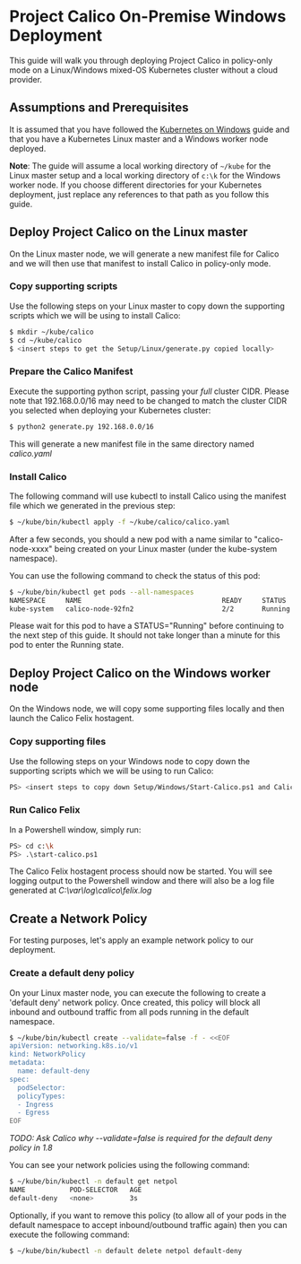 # Project Calico On-Premise Windows Deployment #
This guide will walk you through deploying Project Calico in policy-only mode on a Linux/Windows mixed-OS Kubernetes cluster without a cloud provider.

## Assumptions and Prerequisites ##
It is assumed that you have followed the [Kubernetes on Windows](https://docs.microsoft.com/en-us/virtualization/windowscontainers/kubernetes/getting-started-kubernetes-windows) guide and that you have a Kubernetes Linux master and a Windows worker node deployed.

**Note**: The guide will assume a local working directory of `~/kube` for the Linux master setup and a local working directory of `c:\k` for the Windows worker node. If you choose different directories for your Kubernetes deployment, just replace any references to that path as you follow this guide.

## Deploy Project Calico on the Linux master ##
On the Linux master node, we will generate a new manifest file for Calico and we will then use that manifest to install Calico in policy-only mode.

### Copy supporting scripts
Use the following steps on your Linux master to copy down the supporting scripts which we will be using to install Calico:

```bash
$ mkdir ~/kube/calico
$ cd ~/kube/calico
$ <insert steps to get the Setup/Linux/generate.py copied locally>
```

### Prepare the Calico Manifest
Execute the supporting python script, passing your *full* cluster CIDR. Please note that 192.168.0.0/16 may need to be changed to match the cluster CIDR you selected when deploying your Kubernetes cluster:

```bash
$ python2 generate.py 192.168.0.0/16
```

This will generate a new manifest file in the same directory named *calico.yaml*

### Install Calico
The following command will use kubectl to install Calico using the manifest file which we generated in the previous step:

```bash
$ ~/kube/bin/kubectl apply -f ~/kube/calico/calico.yaml
```

After a few seconds, you should a new pod with a name similar to "calico-node-xxxx" being created on your Linux master (under the kube-system namespace). 

You can use the following command to check the status of this pod:

```bash
$ ~/kube/bin/kubectl get pods --all-namespaces
NAMESPACE     NAME                                   READY     STATUS    RESTARTS   AGE
kube-system   calico-node-92fn2                      2/2       Running   0          52s
```

Please wait for this pod to have a STATUS="Running" before continuing to the next step of this guide. It should not take longer than a minute for this pod to enter the Running state.

## Deploy Project Calico on the Windows worker node

On the Windows node, we will copy some supporting files locally and then launch the Calico Felix hostagent.

### Copy supporting files
Use the following steps on your Windows node to copy down the supporting scripts which we will be using to run Calico:

```bash
PS> <insert steps to copy down Setup/Windows/Start-Calico.ps1 and Calico-Felix.exe to the local C:\k directory>
```

### Run Calico Felix

In a Powershell window, simply run:

```bash
PS> cd c:\k
PS> .\start-calico.ps1
```

The Calico Felix hostagent process should now be started. You will see logging output to the Powershell window and there will also be a log file generated at *C:\var\log\calico\felix.log* 

## Create a Network Policy

For testing purposes, let's apply an example network policy to our deployment.

### Create a default deny policy

On your Linux master node, you can execute the following to create a 'default deny' network policy. Once created, this policy will block all inbound and outbound traffic from all pods running in the default namespace.

```bash
$ ~/kube/bin/kubectl create --validate=false -f - <<EOF
apiVersion: networking.k8s.io/v1
kind: NetworkPolicy
metadata:
  name: default-deny
spec:
  podSelector:
  policyTypes:
  - Ingress
  - Egress
EOF
```

*TODO: Ask Calico why --validate=false is required for the default deny policy in 1.8*

You can see your network policies using the following command:

```bash
$ ~/kube/bin/kubectl -n default get netpol
NAME           POD-SELECTOR   AGE
default-deny   <none>         3s
```

Optionally, if you want to remove this policy (to allow all of your pods in the default namespace to accept inbound/outbound traffic again) then you can execute the following command:

```bash
$ ~/kube/bin/kubectl -n default delete netpol default-deny
```
